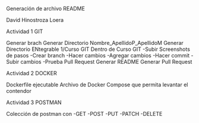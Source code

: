 Generación de archivo README


David Hinostroza Loera

Actividad 1 GIT

Generar brach
Generar Directorio Nombre_ApellidoP_ApellidoM
Generar Directorio ENtegrable 1/Curso GIT
Dentro de Curso GIT 
    -Subir Screenshots de pasos 
        -Crear branch
        -Hacer cambios
        -Agregar cambios
        -Hacer commit
        -Subir cambios
    -Prueba Pull Request
Generar README
Generar Pull Request

Actividad 2 DOCKER

Dockerfile ejecutable
Archivo de Docker Compose que permita levantar el contendor

Actividad 3 POSTMAN

Colección de postman con
    -GET
    -POST
    -PUT
    -PATCH
    -DELETE